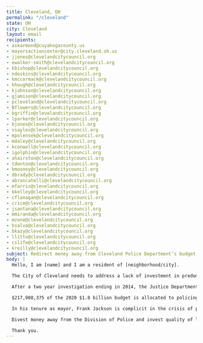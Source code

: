 ```yaml
---
title: Cleveland, OH
permalink: "/cleveland"
state: OH
city: Cleveland
layout: email
recipients:
- askarmond@cuyahogacounty.us
- mayorsactioncenter@city.cleveland.oh.us
- jjones@clevelandcitycouncil.org
- ewalker-smith@clevelandcitycouncil.org
- kbishop@clevelandcitycouncil.org
- ndeskins@clevelandcitycouncil.org
- kmccormack@clevelandcitycouncil.org
- khough@clevelandcitycouncil.org
- kjohnson@clevelandcitycouncil.org
- gjamison@clevelandcitycouncil.org
- pcleveland@clevelandcitycouncil.org
- Bflowers@clevelandcitycouncil.org
- bgriffin@clevelandcitycouncil.org
- lparker@clevelandcitycouncil.org
- bjones@clevelandcitycouncil.org
- vsayles@clevelandcitycouncil.org
- mpolensek@clevelandcitycouncil.org
- mdaley@clevelandcitycouncil.org
- kconwell@clevelandcitycouncil.org
- igolphin@clevelandcitycouncil.org
- ahairston@clevelandcitycouncil.org
- tdenton@clevelandcitycouncil.org
- bmooney@clevelandcitycouncil.org
- dbrady@clevelandcitycouncil.org
- abrancatelli@clevelandcitycouncil.org
- mfarris@clevelandcitycouncil.org
- kkelley@clevelandcitycouncil.org
- cflanagan@clevelandcitycouncil.org
- crice@clevelandcitycouncil.org
- jsantana@clevelandcitycouncil.org
- mmiranda@clevelandcitycouncil.org
- mzone@clevelandcitycouncil.org
- bsalva@clevelandcitycouncil.org
- bkazy@clevelandcitycouncil.org
- llitto@clevelandcitycouncil.org
- cslife@clevelandcitycouncil.org
- kreilly@clevelandcitycouncil.org
subject: Redirect money away from Cleveland Police Department’s budget
body: |
  Hello, I am [name] and I am a resident of [neighborhood/city].

  The City of Cleveland needs to address a lack of investment in predominantly Black and Brown communities and an over-investment in their criminalization. Although the current fiscal year city budget was approved in March, the City of Cleveland must reduce the Cleveland Police Department budget.

  After a two year investigation ending in 2014, the Justice Department cited CPD for abuse due to a pattern and practice of excessive force. We cannot rely on the Division of Police to “self-evaluate in order to improve in areas of training, efficient and effective delivery of services, officer safety, and community engagement” in the best interest of the public.

  $217,908,375 of the 2020 $1.8 billion budget is allocated to policing. Even though federal mandates from the settlement with the Justice Department require certain budget allocations for consent decree compliance, it is a despicable display of priorities that the 2020 Division of Police budget has increased by $10 million from 2019, an increase that is greater than the entire 2020 Department of Housing budget.

  In his tenure as mayor, Frank Jackson is complicit in the crisis of police brutality. Tragic killings of Black Clevelanders — including Timothy Russell, Malissa Williams, Tamir Rice, Desmond Franklin — have all happened under Mayor Jackson’s tenure. Mayor Jackson said on June 3rd, 2020 in an interview with The Appeal that a) he would not revisit reallocating police at this time b) we cannot rely on the government with regard to ending structural racism and police violence and we should instead look to philanthropy and the private sector. I demand the City of Cleveland reconsider and revisit these stances that are antithetical to social justice and ending police brutality.

  Divest money away from the Division of Police and invest quality of life for all through social services like education, housing, healthcare, cooperative businesses, community centers, and community-led organizations and projects. I know the Cleveland City Council cares about these issues, especially after the recent unanimous vote to declare racism a public health crisis. I ask that you continue to find sustainable, long-term change for the entire community. Research shows that a living wage, access to holistic health services and treatment, educational opportunity, and stable housing are far more successful at reducing crime than police or prisons.

  Thank you.
---
```


